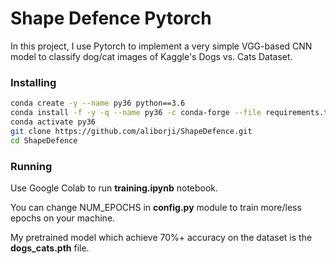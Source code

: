 # Shape Defence Pytorch

In this project, I use Pytorch to implement a very simple VGG-based CNN model to classify dog/cat images of Kaggle's Dogs vs. Cats Dataset.


### Installing

```bash
conda create -y --name py36 python==3.6
conda install -f -y -q --name py36 -c conda-forge --file requirements.txt
conda activate py36
git clone https://github.com/aliborji/ShapeDefence.git
cd ShapeDefence
```

### Running

Use Google Colab to run **training.ipynb** notebook.

You can change NUM_EPOCHS in **config.py** module to train more/less epochs on your machine.

My pretrained model which achieve 70%+ accuracy on the dataset is the **dogs_cats.pth** file.
